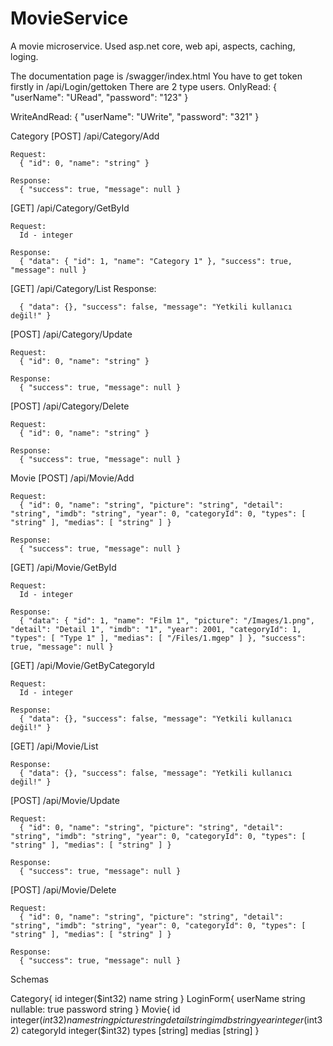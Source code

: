 # MovieService

A movie microservice. Used asp.net core, web api, aspects, caching, loging.

The documentation page is /swagger/index.html
You have to get token firstly in /api/Login/gettoken
There are 2 type users.
OnlyRead:
{
  "userName": "URead",
  "password": "123"
}

WriteAndRead:
{
  "userName": "UWrite",
  "password": "321"
}

Category
  [POST] /api/Category/Add
  
    Request:
      { "id": 0, "name": "string" }
      
    Response:
      { "success": true, "message": null }
      
    
  [GET]  /api/Category/GetById
  
    Request:
      Id - integer
      
    Response:
      { "data": { "id": 1, "name": "Category 1" }, "success": true, "message": null }
    
    
  [GET]  /api/Category/List
    Response:
    
      { "data": {}, "success": false, "message": "Yetkili kullanıcı değil!" }
  
  [POST] /api/Category/Update
  
    Request:
      { "id": 0, "name": "string" }
      
    Response:
      { "success": true, "message": null }
      
    
  [POST] /api/Category/Delete
  
    Request:
      { "id": 0, "name": "string" }
      
    Response:
      { "success": true, "message": null }
      


Movie
  [POST] /api/Movie/Add
  
    Request:
      { "id": 0, "name": "string", "picture": "string", "detail": "string", "imdb": "string", "year": 0, "categoryId": 0, "types": [ "string" ], "medias": [ "string" ] }
      
    Response:
      { "success": true, "message": null }
      
      
  [GET]  /api/Movie/GetById
  
    Request:
      Id - integer
      
    Response:
      { "data": { "id": 1, "name": "Film 1", "picture": "/Images/1.png", "detail": "Detail 1", "imdb": "1", "year": 2001, "categoryId": 1, "types": [ "Type 1" ], "medias": [ "/Files/1.mgep" ] }, "success": true, "message": null }
      
    
  [GET]  /api/Movie/GetByCategoryId
  
    Request:
      Id - integer
      
    Response:
      { "data": {}, "success": false, "message": "Yetkili kullanıcı değil!" }
      
    
  [GET]  /api/Movie/List
  
    Response:
      { "data": {}, "success": false, "message": "Yetkili kullanıcı değil!" }
  
  [POST] /api/Movie/Update
  
    Request:
      { "id": 0, "name": "string", "picture": "string", "detail": "string", "imdb": "string", "year": 0, "categoryId": 0, "types": [ "string" ], "medias": [ "string" ] }
      
    Response:
      { "success": true, "message": null }
      
    
  [POST] /api/Movie/Delete
  
    Request:
      { "id": 0, "name": "string", "picture": "string", "detail": "string", "imdb": "string", "year": 0, "categoryId": 0, "types": [ "string" ], "medias": [ "string" ] }
      
    Response:
      { "success": true, "message": null }
      
    
    
    
Schemas

  Category{
    id	integer($int32)
    name	string
  }
  LoginForm{
    userName	string
    nullable: true
    password	string
  }
  Movie{
    id	integer($int32)
    name	string
    picture	string
    detail	string
    imdb	string
    year	integer($int32)
    categoryId	integer($int32)
    types	[string]
    medias	[string]
  }

